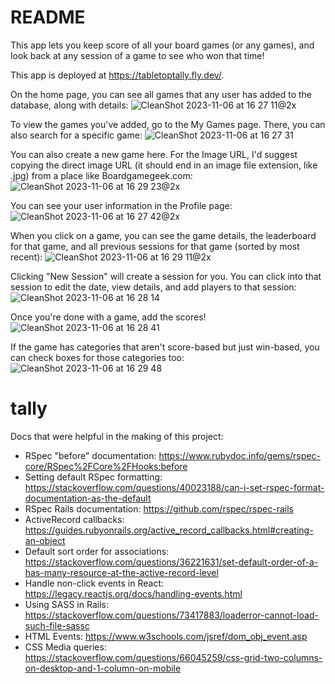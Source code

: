 # README

This app lets you keep score of all your board games (or any games), and look back at any session of a game to see who won that time!

This app is deployed at https://tabletoptally.fly.dev/.

On the home page, you can see all games that any user has added to the database, along with details:
![CleanShot 2023-11-06 at 16 27 11@2x](https://github.com/usborn116/tally/assets/64931297/d6127a63-e973-4e96-b717-a1504d52d87d)

To view the games you've added, go to the My Games page. There, you can also search for a specific game:
![CleanShot 2023-11-06 at 16 27 31](https://github.com/usborn116/tally/assets/64931297/d9b2506a-5199-404c-8a28-0e28c2aef0eb)

You can also create a new game here. For the Image URL, I'd suggest copying the direct image URL (it should end in an image file extension, like .jpg) from a place like Boardgamegeek.com:
![CleanShot 2023-11-06 at 16 29 23@2x](https://github.com/usborn116/tally/assets/64931297/ae8e7df8-0410-4bc2-a88e-f0da6f4d6ef4)

You can see your user information in the Profile page:
![CleanShot 2023-11-06 at 16 27 42@2x](https://github.com/usborn116/tally/assets/64931297/4845c8fa-4011-4dbb-932c-ba5850ae81bd)

When you click on a game, you can see the game details, the leaderboard for that game, and all previous sessions for that game (sorted by most recent):
![CleanShot 2023-11-06 at 16 29 11@2x](https://github.com/usborn116/tally/assets/64931297/97584cbf-8358-4ec1-ae00-bc3d77fb4432)

Clicking "New Session" will create a session for you. You can click into that session to edit the date, view details, and add players to that session:
![CleanShot 2023-11-06 at 16 28 14](https://github.com/usborn116/tally/assets/64931297/9082854b-6251-40e7-a063-d2ce950fe5b3)

Once you're done with a game, add the scores!
![CleanShot 2023-11-06 at 16 28 41](https://github.com/usborn116/tally/assets/64931297/ca40ad37-1ab9-4778-90c6-c0eade9f3777)

If the game has categories that aren't score-based but just win-based, you can check boxes for those categories too:
![CleanShot 2023-11-06 at 16 29 48](https://github.com/usborn116/tally/assets/64931297/753c8a22-a166-4360-92e4-e22f8786d6ee)


# tally

Docs that were helpful in the making of this project:

- RSpec "before" documentation: https://www.rubydoc.info/gems/rspec-core/RSpec%2FCore%2FHooks:before
- Setting default RSpec formatting: https://stackoverflow.com/questions/40023188/can-i-set-rspec-format-documentation-as-the-default
- RSpec Rails documentation: https://github.com/rspec/rspec-rails
- ActiveRecord callbacks: https://guides.rubyonrails.org/active_record_callbacks.html#creating-an-object
- Default sort order for associations: https://stackoverflow.com/questions/36221631/set-default-order-of-a-has-many-resource-at-the-active-record-level
- Handle non-click events in React: https://legacy.reactjs.org/docs/handling-events.html
- Using SASS in Rails: https://stackoverflow.com/questions/73417883/loaderror-cannot-load-such-file-sassc
- HTML Events: https://www.w3schools.com/jsref/dom_obj_event.asp
- CSS Media queries: https://stackoverflow.com/questions/66045259/css-grid-two-columns-on-desktop-and-1-column-on-mobile
